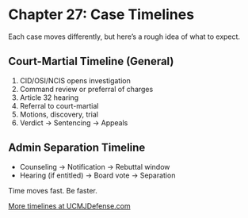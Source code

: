 # Chapter 27: Case Timelines

Each case moves differently, but here’s a rough idea of what to expect.

## Court-Martial Timeline (General)

1. CID/OSI/NCIS opens investigation
2. Command review or preferral of charges
3. Article 32 hearing
4. Referral to court-martial
5. Motions, discovery, trial
6. Verdict → Sentencing → Appeals

## Admin Separation Timeline

- Counseling → Notification → Rebuttal window
- Hearing (if entitled) → Board vote → Separation

Time moves fast. Be faster.

[More timelines at UCMJDefense.com](https://ucmjdefense.com)
